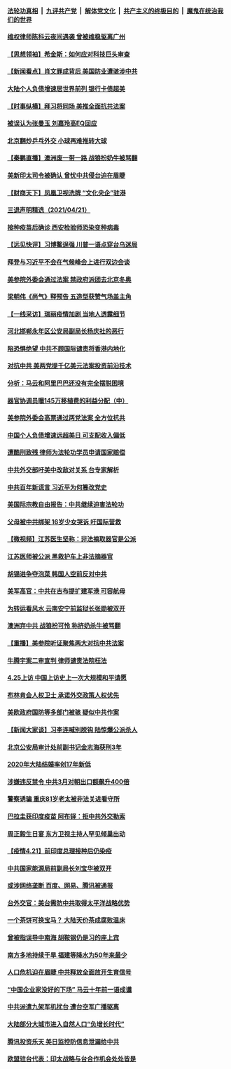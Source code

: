 ####  [法轮功真相](../../../../basic/blob/master/README.md?t=04221130) &nbsp;|&nbsp; [九评共产党](../../../../9ping.md/blob/master/README.md?t=04221130) &nbsp;|&nbsp; [解体党文化](../../../../jtdwh.md/blob/master/README.md?t=04221130)  &nbsp;|&nbsp; [共产主义的终极目的](../../../../gczydzjmd.md/blob/master/README.md?t=04221130) &nbsp;|&nbsp; [魔鬼在统治我们的世界](../../../../mgztzwmdsj.md/blob/master/README.md?t=04221130) 

#### [维权律师陈科云夜间遇袭 曾被维稳驱离广州](../pages/nsc413/n12896690.md?t=04221130) 

#### [【思想领袖】希金斯：如何应对科技巨头审查](../pages/nsc413/n12820740.md?t=04221130) 

#### [【新闻看点】肖文罪成背后 美国防业遭骇涉中共](../pages/nsc413/n12896360.md?t=04221130) 

#### [大陆个人负债增速居世界前列 银行卡债超美](../pages/nsc413/n12894931.md?t=04221130) 

#### [【时事纵横】拜习将同场 美推全面抗共法案](../pages/nsc413/n12896393.md?t=04221130) 

#### [被误认为张曼玉 刘嘉玲高EQ回应](../pages/nsc413/n12896272.md?t=04221130) 

#### [北京翻炒乒乓外交 小球再难推转大球](../pages/nsc413/n12896527.md?t=04221130) 

#### [【秦鹏直播】澳洲废一带一路 战狼扮奶牛被骂翻](../pages/nsc413/n12896400.md?t=04221130) 

#### [美新印太司令被确认 曾忧中共侵台迫在眉睫](../pages/nsc413/n12896180.md?t=04221130) 

#### [【财商天下】凤凰卫视洗牌 “文化央企”驻港](../pages/nsc413/n12895879.md?t=04221130) 

#### [三退声明精选（2021/04/21）](../pages/nsc413/n12896482.md?t=04221130) 

#### [接种疫苗后确诊 西安检验师恐染变种病毒](../pages/nsc413/n12896432.md?t=04221130) 

#### [【远见快评】习博鳌逞强 川普一语点穿台乌迷局](../pages/nsc413/n12896372.md?t=04221130) 

#### [拜登与习近平不会在气候峰会上进行双边会谈](../pages/nsc413/n12896403.md?t=04221130) 

#### [美参院外委会通过法案 禁政府派团去北京冬奥](../pages/nsc413/n12896380.md?t=04221130) 

#### [梁朝伟《尚气》释预告 五造型获赞气场盖主角](../pages/nsc413/n12896077.md?t=04221130) 

#### [【一线采访】瑞丽疫情加剧 当地人透露细节](../pages/nsc413/n12896216.md?t=04221130) 

#### [河北邯郸永年区公安局副局长杨庆社的恶行](../pages/nsc413/n12895441.md?t=04221130) 

#### [陷恐惧绝望 中共不顾国际谴责将香港内地化](../pages/nsc413/n12896228.md?t=04221130) 

#### [对抗中共 美两党提千亿美元法案投资前沿技术](../pages/nsc413/n12896225.md?t=04221130) 

#### [分析：马云和阿里巴巴还没有完全摆脱困境](../pages/nsc413/n12896126.md?t=04221130) 

#### [器官协调员曝145万移植费的利益分配（中）](../pages/nsc413/n12894547.md?t=04221130) 

#### [美参院外委会高票通过两党法案 全方位抗共](../pages/nsc413/n12896150.md?t=04221130) 

#### [中国个人负债增速远超美日 可支配收入偏低](../pages/nsc413/n12896005.md?t=04221130) 

#### [遭酷刑致残 律师为法轮功学员申请国家赔偿](../pages/nsc413/n12893359.md?t=04221130) 

#### [中共外交部吁美中改敌对关系 台专家解析](../pages/nsc413/n12895748.md?t=04221130) 

#### [中共百年新谎言 习近平为何篡改党史](../pages/nsc413/n12895950.md?t=04221130) 

#### [美国际宗教自由报告：中共继续迫害法轮功](../pages/nsc413/n12895865.md?t=04221130) 

#### [父母被中共绑架 16岁少女哭诉 吁国际营救](../pages/nsc413/n12894585.md?t=04221130) 

#### [【微视频】江苏医生坚称：非法摘取器官是公派](../pages/nsc413/n12895603.md?t=04221130) 

#### [江苏医师被公派 黑救护车上非法摘器官](../pages/nsc413/n12894173.md?t=04221130) 

#### [胡锡进争夺泡菜 韩国人空前反对中共](../pages/nsc413/n12895772.md?t=04221130) 

#### [美军高官：中共在吉布提扩建军港 可容航母](../pages/nsc413/n12895675.md?t=04221130) 

#### [为转运看风水 云南安宁前监狱长张勋被双开](../pages/nsc413/n12892342.md?t=04221130) 

#### [澳洲弃中共 战狼扮可怜 称挤奶杀牛被骂翻](../pages/nsc413/n12895710.md?t=04221130) 

#### [【重播】美参院听证聚焦两大对抗中共法案](../pages/nsc413/n12894147.md?t=04221130) 

#### [牛腾宇案二审宣判 律师谴责法院枉法](../pages/nsc413/n12895028.md?t=04221130) 

#### [4.25上访 中国上访史上一次大规模和平请愿](../pages/nsc413/n12875982.md?t=04221130) 

#### [布林肯会人权卫士 承诺外交政策人权优先](../pages/nsc413/n12895557.md?t=04221130) 

#### [美欧政府国防等多部门被骇 疑似中共作案](../pages/nsc413/n12895484.md?t=04221130) 

#### [【新闻大家谈】习李连喊别脱钩 陆惊爆公派杀人](../pages/nsc413/n12895451.md?t=04221130) 

#### [北京公安局审计处前副书记金志海获刑3年](../pages/nsc413/n12895038.md?t=04221130) 

#### [2020年大陆结婚率创17年新低](../pages/nsc413/n12895033.md?t=04221130) 

#### [涉嫌违反禁令 中共3月对朝出口额飙升400倍](../pages/nsc413/n12895214.md?t=04221130) 

#### [警察诱骗 重庆81岁老太被非法关进看守所](../pages/nsc413/n12893184.md?t=04221130) 

#### [巴拉圭获印度疫苗 阿布铎：拒中共外交勒索](../pages/nsc413/n12895237.md?t=04221130) 

#### [周正毅生日宴 东方卫视主持人罕见倾巢出动](../pages/nsc413/n12895005.md?t=04221130) 

#### [【疫情4.21】前印度总理接种后仍染疫](../pages/nsc413/n12894972.md?t=04221130) 

#### [中共国家能源局前副局长刘宝华被双开](../pages/nsc413/n12894985.md?t=04221130) 

#### [或涉网络垄断 百度、网易、腾讯被通报](../pages/nsc413/n12894844.md?t=04221130) 

#### [台外交官：美台需防中共取得太平洋战略优势](../pages/nsc413/n12894878.md?t=04221130) 

#### [一个茶饼可换宝马？ 大陆天价茶成腐败温床](../pages/nsc413/n12894424.md?t=04221130) 

#### [曾被指误导中南海 胡鞍钢仍是习的座上宾](../pages/nsc413/n12894725.md?t=04221130) 

#### [南方多地持续干旱 福建等降水为50年来最少](../pages/nsc413/n12894174.md?t=04221130) 

#### [人口危机迫在眉睫 中共释放全面放开生育信号](../pages/nsc413/n12894810.md?t=04221130) 

#### [“中国企业家没好的下场” 马云十年前一语成谶](../pages/nsc413/n12894799.md?t=04221130) 

#### [中共派遣九架军机扰台 遭台空军广播驱离](../pages/nsc413/n12894233.md?t=04221130) 

#### [大陆部分大城市进入自然人口“负增长时代”](../pages/nsc413/n12894103.md?t=04221130) 

#### [腾讯投资乐天 美日监控防信息泄漏给中共](../pages/nsc413/n12894197.md?t=04221130) 

#### [欧盟驻台代表：印太战略与台合作机会处处皆是](../pages/nsc413/n12894455.md?t=04221130) 

